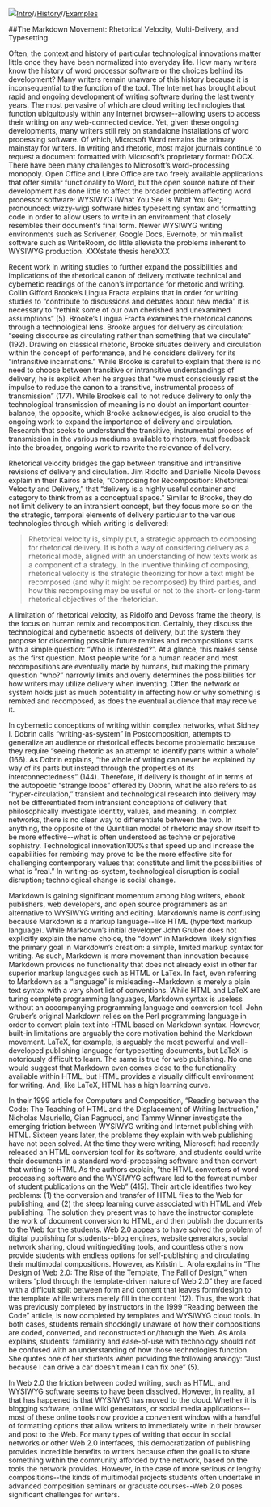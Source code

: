 ![](https://drive.google.com/file/d/0B6OzoYYkJdXNc3lBTF9YWnU0X2M/view?usp=sharing)[Intro](https://aaronbev79.github.io/markdown/markdown_intro.html)//[History](https://aaronbev79.github.io/markdown/markdown_history.html)//[Examples](https://aaronbev79.github.io/markdown/markdown_examples.html)

##The Markdown Movement: Rhetorical Velocity, Multi-Delivery, and Typesetting

Often, the context and history of particular technological innovations matter little once they have been normalized into everyday life. How many writers know the history of word processor software or the choices behind its development? Many writers remain unaware of this history because it is inconsequential to the function of the tool. The Internet has brought about rapid and ongoing development of writing software during the last twenty years. The most pervasive of which are cloud writing technologies that function ubiquitously within any Internet browser--allowing users to access their writing on any web-connected device. Yet, given these ongoing developments, many writers still rely on standalone installations of word processing software. Of which, Microsoft Word remains the primary mainstay for writers. In writing and rhetoric, most major journals continue to request a document formatted with Microsoft’s proprietary format: DOCX. There have been many challenges to Microsoft’s word-processing monopoly. Open Office and Libre Office are two freely available applications that offer similar functionality to Word, but the open source nature of their development has done little to affect the broader problem affecting word processor software: WYSIWYG (What You See Is What You Get; pronounced: wizzy-wig) software hides typesetting syntax and formatting code in order to allow users to write in an environment that closely resembles their document’s final form. Newer WYSIWYG writing environments such as Scrivener, Google Docs, Evernote, or minimalist software such as WriteRoom, do little alleviate the problems inherent to WYSIWYG production. XXXstate thesis hereXXX

Recent work in writing studies to further expand the possibilities and implications of the rhetorical canon of delivery motivate technical and cybernetic readings of the canon’s importance for rhetoric and writing. Collin Gifford Brooke’s Lingua Fracta explains that in order for writing studies to “contribute to discussions and debates about new media” it is necessary to “rethink some of our own cherished and unexamined assumptions” (5). Brooke’s Lingua Fracta examines the rhetorical canons through a technological lens. Brooke argues for delivery as circulation: “seeing discourse as circulating rather than something that we circulate” (192). Drawing on classical rhetoric, Brooke situates delivery and circulation within the concept of performance, and he considers delivery for its “intransitive incarnations.” While Brooke is careful to explain that there is no need to choose between transitive or intransitive understandings of delivery, he is explicit when he argues that “we must consciously resist the impulse to reduce the canon to a transitive, instrumental process of transmission” (177). While Brooke’s call to not reduce delivery to only the technological transmission of meaning is no doubt an important counter-balance, the opposite, which Brooke acknowledges, is also crucial to the ongoing work to expand the importance of delivery and circulation. Research that seeks to understand the transitive, instrumental process of transmission in the various mediums available to rhetors, must feedback into the broader, ongoing work to rewrite the relevance of delivery. 

Rhetorical velocity bridges the gap between transitive and intransitive revisions of delivery and circulation. Jim Ridolfo and Danielle Nicole Devoss explain in their Kairos article, “Composing for Recomposition: Rhetorical Velocity and Delivery,” that “delivery is a highly useful container and category to think from as a conceptual space.” Similar to Brooke, they do not limit delivery to an intransient concept, but they focus more so on the the strategic, temporal elements of delivery particular to the various technologies through which writing is delivered:

>Rhetorical velocity is, simply put, a strategic approach to composing for rhetorical delivery. It is both a way of considering delivery as a rhetorical mode, aligned with an understanding of how	texts work as a component of a strategy. In the inventive thinking of composing, rhetorical velocity is the strategic theorizing for how a text might be recomposed (and why it might be recomposed) by third parties, and how this recomposing may be useful or not to the short- or long-term rhetorical objectives of the rhetorician.

A limitation of rhetorical velocity, as Ridolfo and Devoss frame the theory, is the focus on human remix and recomposition. Certainly, they discuss the technological and cybernetic aspects of delivery, but the system they propose for discerning possible future remixes and recompositions starts with a simple question: “Who is interested?”. At a glance, this makes sense as the first question. Most people write for a human reader and most recompositions are eventually made by humans, but making the primary question “who?” narrowly limits and overly determines the possibilities for how writers may utilize delivery when inventing. Often the network or system holds just as much potentiality in affecting how or why something is remixed and recomposed, as does the eventual audience that may receive it. 

In cybernetic conceptions of writing within complex networks, what Sidney I. Dobrin calls “writing-as-system” in Postcomposition, attempts to generalize an audience or rhetorical effects become problematic because they require “seeing rhetoric as an attempt to identify parts within a whole” (166). As Dobrin explains, “the whole of writing can never be explained by way of its parts but instead through the properties of its interconnectedness” (144). Therefore, if delivery is thought of in terms of the autopoetic “strange loops” offered by Dobrin, what he also refers to as “hyper-circulation,” transient and technological research into delivery may not be differentiated from intransient conceptions of delivery that philosophically investigate identity, values, and meaning. In complex networks, there is no clear way to differentiate between the two. In anything, the opposite of the Quintilian model of rhetoric may show itself to be more effective--what is often understood as techne or pejorative sophistry. Technological innovation100%s that speed up and increase the capabilities for remixing may prove to be the more effective site for challenging contemporary values that constitute and limit the possibilities of what is “real.” In writing-as-system, technological disruption is social disruption; technological change is social change. 

Markdown is gaining significant momentum among blog writers, ebook publishers, web developers, and open source programmers as an alternative to WYSIWYG writing and editing. Markdown’s name is confusing because Markdown is a markup language--like HTML (hypertext markup language). While Markdown’s initial developer John Gruber does not explicitly explain the name choice, the “down” in Markdown likely signifies the primary goal in Markdown’s creation: a simple, limited markup syntax for writing. As such, Markdown is more movement than innovation because Markdown provides no functionality that does not already exist in other far superior markup languages such as HTML or LaTex. In fact, even referring to Markdown as a “language” is misleading--Markdown is merely a plain text syntax with a very short list of conventions. While HTML and LaTeX are turing complete programming languages, Markdown syntax is useless without an accompanying programming language and conversion tool. John Gruber’s original Markdown relies on the Perl programming language in order to convert plain text into HTML based on Markdown syntax. However, built-in limitations are arguably the core motivation behind the Markdown movement. LaTeX, for example, is arguably the most powerful and well-developed publishing language for typesetting documents, but LaTeX is notoriously difficult to learn. The same is true for web publishing. No one would suggest that Markdown even comes close to the functionality available within HTML, but HTML provides a visually difficult environment for writing. And, like LaTeX, HTML has a high learning curve. 

In their 1999 article for Computers and Composition, “Reading between the Code: The Teaching of HTML and the Displacement of Writing Instruction,” Nicholas Mauriello, Gian Pagnucci, and Tammy Winner investigate the emerging friction between WYSIWYG writing and Internet publishing with HTML. Sixteen years later, the problems they explain with web publishing have not been solved. At the time they were writing, Microsoft had recently released an HTML conversion tool for its software, and students could write their documents in a standard word-processing software and then convert that writing to HTML As the authors explain, “the HTML converters of word-processing software and the WYSIWYG software led to the fewest number of student publications on the Web” (415). Their article identifies two key problems: (1) the conversion and transfer of HTML files to the Web for publishing, and (2) the steep learning curve associated with HTML and Web publishing. The solution they present was to have the instructor complete the work of document conversion to HTML, and then publish the documents to the Web for the students. Web 2.0 appears to have solved the problem of digital publishing for students--blog engines, website generators, social network sharing, cloud writing/editing tools, and countless others now provide students with endless options for self-publishing and circulating their multimodal compositions. However, as Kristin L. Arola explains in “The Design of Web 2.0: The Rise of the Template, The Fall of Design,” when writers “plod through the template-driven nature of Web 2.0” they are faced with a difficult split between form and content that leaves form/design to the template while writers merely fill in the content (12). Thus, the work that was previously completed by instructors in the 1999 “Reading between the Code” article, is now completed by templates and WYSIWYG cloud tools. In both cases, students remain shockingly unaware of how their compositions are coded, converted, and reconstructed on/through the Web. As Arola explains, students’ familiarity and ease-of-use with technology should not be confused with an understanding of how those technologies function. She quotes one of her students when providing the following analogy: “Just because I can drive a car doesn’t mean I can fix one” (5).

In Web 2.0 the friction between coded writing, such as HTML, and WYSIWYG software seems to have been dissolved. However, in reality, all that has happened is that WYSIWYG has moved to the cloud. Whether it is blogging software, online wiki generators, or social media applications--most of these online tools now provide a convenient window with a handful of formatting options that allow writers to immediately write in their browser and post to the Web. For many types of writing that occur in social networks or other Web 2.0 interfaces, this democratization of publishing provides incredible benefits to writers because often the goal is to share something within the community afforded by the network, based on the tools the network provides. However, in the case of more serious or lengthy compositions--the kinds of multimodal projects students often undertake in advanced composition seminars or graduate courses--Web 2.0 poses significant challenges for writers. 
